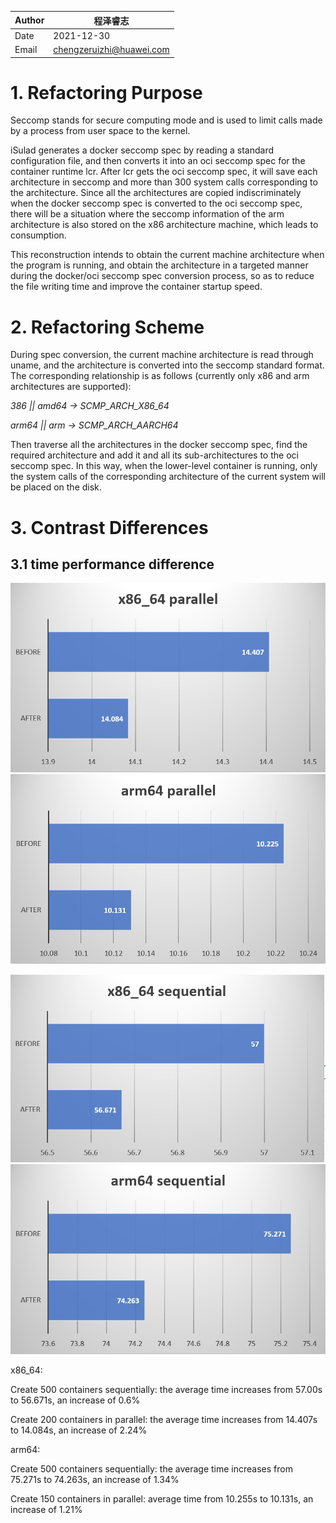 | Author | 程泽睿志                                             |
| ------ | ---------------------------------------------------- |
| Date   | 2021-12-30                                           |
| Email  | [chengzeruizhi@huawei.com](chengzeruizhi@huawei.com) |

# 1. Refactoring Purpose

Seccomp stands for secure computing mode and is used to limit calls made by a process from user space to the kernel.

iSulad generates a docker seccomp spec by reading a standard configuration file, and then converts it into an oci seccomp spec for the container runtime lcr. After lcr gets the oci seccomp spec, it will save each architecture in seccomp and more than 300 system calls corresponding to the architecture. Since all the architectures are copied indiscriminately when the docker seccomp spec is converted to the oci seccomp spec, there will be a situation where the seccomp information of the arm architecture is also stored on the x86 architecture machine, which leads to consumption.

This reconstruction intends to obtain the current machine architecture when the program is running, and obtain the architecture in a targeted manner during the docker/oci seccomp spec conversion process, so as to reduce the file writing time and improve the container startup speed.

# 2. Refactoring Scheme

During spec conversion, the current machine architecture is read through uname, and the architecture is converted into the seccomp standard format. The corresponding relationship is as follows (currently only x86 and arm architectures are supported):

*386 || amd64 → SCMP_ARCH_X86_64*

*arm64 || arm → SCMP_ARCH_AARCH64*

Then traverse all the architectures in the docker seccomp spec, find the required architecture and add it and all its sub-architectures to the oci seccomp spec. In this way, when the lower-level container is running, only the system calls of the corresponding architecture of the current system will be placed on the disk.

# 3. Contrast Differences

## 3.1 time performance difference

![x86_64 parallel](../../../images/x86_64parallel.png) ![arm64 parallel](../../../images/arm64parallel.png)

![x86_64 sequential](../../../images/x86_64sequential.png) ![arm64 sequential](../../../images/arm64sequential.png)

x86_64:

Create 500 containers sequentially: the average time increases from 57.00s to 56.671s, an increase of 0.6%

Create 200 containers in parallel: the average time increases from 14.407s to 14.084s, an increase of 2.24%

arm64:

Create 500 containers sequentially: the average time increases from 75.271s to 74.263s, an increase of 1.34%

Create 150 containers in parallel: average time from 10.255s to 10.131s, an increase of 1.21%